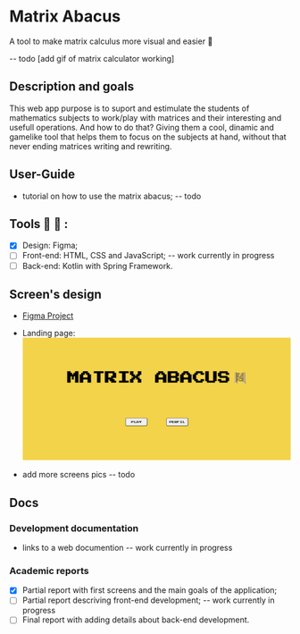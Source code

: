 # Matrix Abacus
A tool to make matrix calculus more visual and easier :abacus:

-- todo [add gif of matrix calculator working]

## Description and goals
This web app purpose is to suport and estimulate the students of mathematics subjects to work/play with matrices and their interesting and usefull operations. And how to do that? Giving them a cool, dinamic and gamelike tool that helps them to focus on the subjects at hand, without that never ending matrices writing and rewriting.   


## User-Guide
- tutorial on how to use the matrix abacus; -- todo

## Tools :wrench: :toolbox: :
- [X] Design: Figma;
- [ ] Front-end: HTML, CSS and JavaScript; -- work currently in progress
- [ ] Back-end: Kotlin with Spring Framework.

## Screen's design
-  [Figma Project](https://www.figma.com/file/jVJbsLhrX9q2V7FhVOsOks/Matrix-Abacus?type=design&node-id=0%3A1&mode=design&t=mQp1j4m9t0UD5Aec-1)

- Landing page: ![landing page](docs/landing-page.png)
- add more screens pics -- todo 

## Docs

### Development documentation
- links to a web documention -- work currently in progress


### Academic reports
- [x] Partial report with first screens and the main goals of the application;
- [ ] Partial report descriving front-end development; -- work currently in progress
- [ ] Final report with adding details about back-end development.
